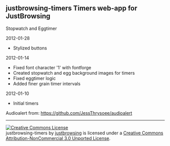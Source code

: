 justbrowsing-timers Timers web-app for JustBrowsing
---------------------------------------------------
Stopwatch and Eggtimer

2012-01-28
* Stylized buttons

2012-01-14
* Fixed font character '1' with fontforge
* Created stopwatch and egg background images for timers
* Fixed eggtimer logic
* Added finer grain timer intervals

2012-01-10
* Initial timers

Audioalert from: https://github.com/JessThrysoee/audioalert

-------------------------
<a rel="license" href="http://creativecommons.org/licenses/by-nc/3.0/deed.en_US"><img alt="Creative Commons License" style="border-width:0" src="http://i.creativecommons.org/l/by-nc/3.0/88x31.png" /></a><br /><span xmlns:dct="http://purl.org/dc/terms/" property="dct:title">justbrowsing-timers</span> by <a xmlns:cc="http://creativecommons.org/ns#" href="https://github.com/justbrowsing/justbrowsing-timers" property="cc:attributionName" rel="cc:attributionURL">justbrowsing</a> is licensed under a <a rel="license" href="http://creativecommons.org/licenses/by-nc/3.0/deed.en_US">Creative Commons Attribution-NonCommercial 3.0 Unported License</a>.
